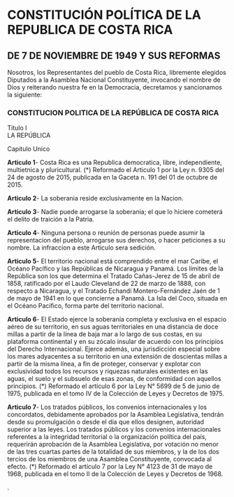 # CONSTITUCIÓN POLÍTICA DE LA REPUBLICA DE COSTA RICA 
## DE 7 DE NOVIEMBRE DE 1949 Y SUS REFORMAS  
  
  Nosotros, los Representantes del pueblo de Costa Rica, libremente elegidos Diputados a la Asamblea Nacional Constituyente, invocando el nombre de Dios y reiterando nuestra fe en la Democracia, decretamos y sancionamos la siguiente:
  
### CONSTITUCION POLITICA DE LA REPÚBLICA DE COSTA RICA   
  
Titulo I  
LA REPÚBLICA   
  
Capitulo Unico  
  
**Articulo 1**- Costa Rica es una Republica democratica, libre, independiente, multietnica y pluricultural. (*) Reformado el Articulo 1 por la Ley n. 9305 del 24 de agosto de 2015, publicada en la Gaceta n. 191 del 01 de octubre de 2015.  
  
**Articulo 2**- La soberania reside exclusivamente en la Nacion.   
  
**Articulo 3**- Nadie puede arrogarse la soberania; el que lo hiciere cometerá el delito de traición a la Patria.  
  
**Articulo 4**- Ninguna persona o reunión de personas puede asumir la representacion del pueblo, arrogarse sus derechos, o hacer peticiones a su nombre. La infraccion a este Articulo sera sedición. 
  
**Articulo 5**- El territorio nacional está comprendido entre el mar Caribe, el Océano Pacífico y las Repúblicas de Nicaragua y Panamá.
Los límites de la República son los que determina el Tratado Cañas-Jerez de 15 de abril de 1858, ratificado por el Laudo Cleveland de 22 de marzo de 1888, con respecto a Nicaragua, y el Tratado Echandi Montero-Fernández Jaén de 1 de mayo de 1941 en lo que concierne a Panamá.
La Isla del Coco, situada en el Océano Pacífico, forma parte del territorio nacional.  
  
**Articulo 6**- El Estado ejerce la soberanía completa y exclusiva en el espacio aéreo de su territorio, en sus aguas territoriales en una distancia de doce millas a partir de la línea de baja mar a lo largo de sus costas, en su plataforma continental y en su zócalo insular de acuerdo con los principios del Derecho Internacional.
Ejerce además, una jurisdicción especial sobre los mares adyacentes a su territorio en una extensión de doscientas millas a partir de la misma línea, a fin de proteger, conservar y explotar con exclusividad todos los recursos y riquezas naturales existentes en las aguas, el suelo y el subsuelo de esas zonas, de conformidad con aquellos principios.
(*) Reformado el artículo 6 por la Ley N° 5699 de 5 de junio de 1975, publicada en el tomo IV de la Colección de Leyes y Decretos de 1975. 
  
**Articulo 7**- Los tratados públicos, los convenios internacionales y los concordatos, debidamente aprobados por la Asamblea Legislativa, tendrán desde su promulgación o desde el día que ellos designen, autoridad superior a las leyes.
Los tratados públicos y los convenios internacionales referentes a la integridad territorial o la organización política del país, requerirán aprobación de la Asamblea Legislativa, por votación no menor de las tres cuartas partes de la totalidad de sus miembros, y la de los dos tercios de los miembros de una Asamblea Constituyente, convocada al efecto.
(*) Reformado el artículo 7 por la Ley N° 4123 de 31 de mayo de 1968, publicada en el tomo II de la Colección de Leyes y Decretos de 1968.
 
  
. 
